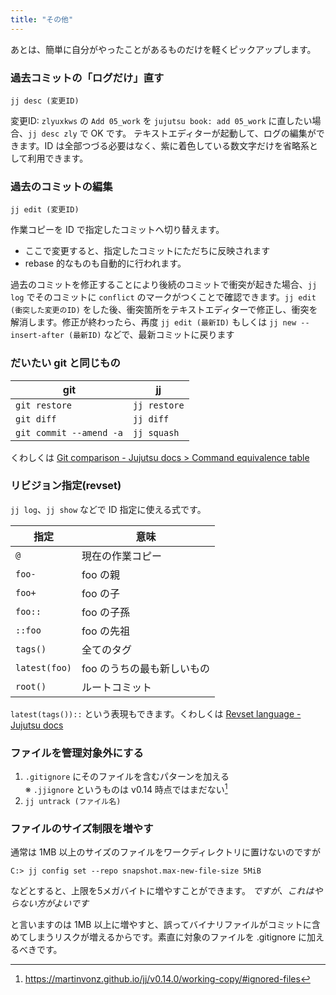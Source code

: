 ```yaml
---
title: "その他"
---
```

あとは、簡単に自分がやったことがあるものだけを軽くピックアップします。

### 過去コミットの「ログだけ」直す

```
jj desc (変更ID)
```

変更ID: `zlyuxkws` の `Add 05_work` を `jujutsu book: add 05_work` に直したい場合、`jj desc zly` で OK です。 テキストエディターが起動して、ログの編集ができます。ID は全部つづる必要はなく、紫に着色している数文字だけを省略系として利用できます。

### 過去のコミットの編集

```
jj edit (変更ID)
```

作業コピーを ID で指定したコミットへ切り替えます。

+ ここで変更すると、指定したコミットにただちに反映されます
+ rebase 的なものも自動的に行われます。

過去のコミットを修正することにより後続のコミットで衝突が起きた場合、`jj log` でそのコミットに `conflict` のマークがつくことで確認できます。`jj edit (衝突した変更のID)` をした後、衝突箇所をテキストエディターで修正し、衝突を解消します。修正が終わったら、再度 `jj edit (最新ID)` もしくは `jj new --insert-after (最新ID)` などで、最新コミットに戻ります

### だいたい git と同じもの

|  git                    | jj           |
|-------------------------|--------------|
| `git restore`           | `jj restore` |
| `git diff`              | `jj diff`    |
| `git commit --amend -a` | `jj squash`  |

くわしくは [Git comparison - Jujutsu docs &gt; Command equivalence table](https://martinvonz.github.io/jj/latest/git-comparison/#command-equivalence-table)


### リビジョン指定(revset)

`jj log`、`jj show` などで ID 指定に使える式です。


| 指定          | 意味                       |
|---------------|----------------------------|
| `@`           | 現在の作業コピー           |
| `foo-`        | foo の親                   |
| `foo+`        | foo の子                   |
| `foo::`       | foo の子孫                 |
| `::foo`       | foo の先祖                 |
| `tags()`      | 全てのタグ                 |
| `latest(foo)` | foo のうちの最も新しいもの |
| `root()`      | ルートコミット             |

`latest(tags())::` という表現もできます。くわしくは [Revset language - Jujutsu docs](https://martinvonz.github.io/jj/latest/revsets/)

### ファイルを管理対象外にする

1. `.gitignore` にそのファイルを含むパターンを加える  
   ※ `.jjignore` というものは v0.14 時点ではまだない[^ignored_files]
2. `jj untrack (ファイル名)`

[^ignored_files]: https://martinvonz.github.io/jj/v0.14.0/working-copy/#ignored-files

### ファイルのサイズ制限を増やす

通常は 1MB 以上のサイズのファイルをワークディレクトリに置けないのですが

```
C:> jj config set --repo snapshot.max-new-file-size 5MiB
```

などとすると、上限を5メガバイトに増やすことができます。 *ですが、これはやらない方がよいです* 

と言いますのは 1MB 以上に増やすと、誤ってバイナリファイルがコミットに含めてしまうリスクが増えるからです。素直に対象のファイルを .gitignore に加えるべきです。

